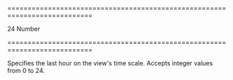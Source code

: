 ===========================================================================
<!--default-->24<!--/default-->
<!--type-->Number<!--/type-->
===========================================================================

<!--shortDescription-->
Specifies the last hour on the view's time scale. Accepts integer values from 0 to 24.
<!--/shortDescription-->

<!--fullDescription-->

<!--/fullDescription-->